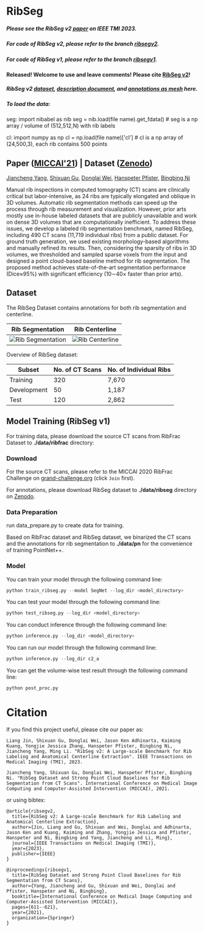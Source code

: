 # RibSeg 

##### Please see the RibSeg v2 [paper](https://arxiv.org/abs/2210.09309) on IEEE TMI 2023.
##### For code of RibSeg v2, please refer to the branch [ribsegv2](https://github.com/M3DV/RibSeg/tree/ribsegv2).
##### For code of RibSeg v1, please refer to the branch [ribsegv1](https://github.com/M3DV/RibSeg/tree/ribsegv1).

#### Released! Welcome to use and leave comments! Please cite [RibSeg v2](https://arxiv.org/abs/2210.09309)!

##### RibSeg v2 [dataset](https://drive.google.com/file/d/1ZZGGrhd0y1fLyOZGo_Y-wlVUP4lkHVgm/view?usp=sharing), [description document](https://docs.google.com/spreadsheets/d/1lz9liWPy8yHybKCdO3BCA9K76QH8a54XduiZS_9fK70/edit?usp=sharing), and [annotations as mesh](https://drive.google.com/file/d/1b_qcg99efU8cF2pXshl2ZFxi4LCQOmpw/view?usp=sharing) here. 

##### To load the data:
seg:
import nibabel as nib
seg = nib.load(file name).get_fdata() # seg is a np array / volume of (512,512,N) with rib labels

cl:
import numpy as np
cl = np.load(file name)['cl'] # cl is a np array of (24,500,3), each rib contains 500 points


## Paper ([MICCAI'21](http://arxiv.org/abs/2109.09521)) | Dataset ([Zenodo](https://doi.org/10.5281/zenodo.5336592))

[Jiancheng Yang](https://jiancheng-yang.com/), [Shixuan Gu](https://shixuan-gu.me/), [Donglai Wei](https://donglaiw.github.io/), [Hanspeter Pfister](https://scholar.google.com/citations?user=VWX-GMAAAAAJ&hl=en), [Bingbing Ni](https://scholar.google.com/citations?user=eUbmKwYAAAAJ)


Manual rib inspections in computed tomography (CT) scans are clinically critical but labor-intensive, as 24 ribs are typically elongated and oblique in 3D volumes. Automatic rib segmentation methods can speed up the process through rib measurement and visualization. However, prior arts mostly use in-house labeled datasets that are publicly unavailable and work on dense 3D volumes that are computationally inefficient. To address these issues, we develop a labeled rib segmentation benchmark, named RibSeg, including 490 CT scans (11,719 individual ribs) from a public dataset. For ground truth generation, we used existing morphology-based algorithms and manually refined its results. Then, considering the sparsity of ribs in 3D volumes, we thresholded and sampled sparse voxels from the input and designed a point cloud-based baseline method for rib segmentation. The proposed method achieves state-of-the-art segmentation performance (Dice≈95%) with significant efficiency (10∼40× faster than prior arts). 

## Dataset

The RibSeg Dataset contains annotations for both rib segmentation and centerline.

| Rib Segmentation      | Rib Centerline |
| ----------- | --------------- | 
| ![Rib Segmentation](data/readme_pic/10_s.png)     | ![Rib Centerline](data/readme_pic/10_c.png)             | 

Overview of RibSeg dataset:

| Subset      | No. of CT Scans | No. of Individual Ribs |
| ----------- | --------------- | ---------------------- |
| Training    | 320             | 7,670                  |
| Development | 50              | 1,187                  |
| Test        | 120             | 2,862                  |



## Model Training (RibSeg v1)

For training data, please download the source CT scans from RibFrac Dataset to **./data/ribfrac** directory:

### Download

For the source CT scans, please refer to the MICCAI 2020 RibFrac Challenge on [grand-challenge.org](https://ribfrac.grand-challenge.org/) (click `Join` first). 

For annotations, please download RibSeg dataset to **./data/ribseg** directory on [Zenodo](https://doi.org/10.5281/zenodo.5336592).

### Data Preparation

run data_prepare.py to create data for training.

Based on RibFrac dataset and RibSeg dataset, we binarized the CT scans and the annotations for rib segmentation to **./data/pn** for the convenience of training PointNet++. 

### Model 

You can train your model through the following command line:

```python
python train_ribseg.py --model SegNet --log_dir <model_directory>
```

You can test your model through the following command line:

```python
python test_ribseg.py --log_dir <model_directory>
```

You can conduct inference through the following command line:

```python
python inference.py --log_dir <model_directory>
```

You can run our model through the following command line:

```python
python inference.py --log_dir c2_a
```

You can get the volume-wise test result through the following command line:

```python
python post_proc.py
```

# Citation
If you find this project useful, please cite our paper as:

    Liang Jin, Shixuan Gu, Donglai Wei, Jason Ken Adhinarta, Kaiming Kuang, Yongjie Jessica Zhang, Hanspeter Pfister, Bingbing Ni, Jiancheng Yang, Ming Li. "RibSeg v2: A Large-scale Benchmark for Rib Labeling and Anatomical Centerline Extraction". IEEE Transactions on Medical Imaging (TMI), 2023.
    
    Jiancheng Yang, Shixuan Gu, Donglai Wei, Hanspeter Pfister, Bingbing Ni. "RibSeg Dataset and Strong Point Cloud Baselines for Rib Segmentation from CT Scans". International Conference on Medical Image Computing and Computer-Assisted Intervention (MICCAI), 2021.

or using bibtex:

    @article{ribsegv2,
      title={RibSeg v2: A Large-scale Benchmark for Rib Labeling and Anatomical Centerline Extraction},
      author={Jin, Liang and Gu, Shixuan and Wei, Donglai and Adhinarta, Jason Ken and Kuang, Kaiming and Zhang, Yongjie Jessica and Pfister, Hanspeter and Ni, Bingbing and Yang, Jiancheng and Li, Ming},
      journal={IEEE Transactions on Medical Imaging (TMI)},
      year={2023},
      publisher={IEEE}
    }

    @inproceedings{ribsegv1,
      title={RibSeg Dataset and Strong Point Cloud Baselines for Rib Segmentation from CT Scans},
      author={Yang, Jiancheng and Gu, Shixuan and Wei, Donglai and Pfister, Hanspeter and Ni, Bingbing},
      booktitle={International Conference on Medical Image Computing and Computer-Assisted Intervention (MICCAI)},
      pages={611--621},
      year={2021},
      organization={Springer}
    }
